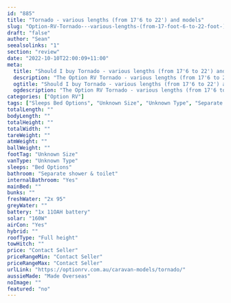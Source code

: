 ```yaml
---
id: "885"
title: "Tornado - various lengths (from 17'6 to 22') and models"
slug: "Option-RV-Tornado---various-lengths-(from-17-foot-6-to-22-foot-)-and-models"
draft: "false"
author: "Sean"
seealsolinks: "1"
section: "review"
date: "2022-10-10T22:00:09+11:00"
meta:
  title: "Should I buy Tornado - various lengths (from 17'6 to 22') and models by Option RV?"
  description: "The Option RV Tornado - various lengths (from 17'6 to 22') and models is classed as Unknown Type, and sleeps Bed Options people. It is Made Overseas and comes in at Unknown Size. It generally has Separate shower & toilet."
  ogtitle: "Should I buy Tornado - various lengths (from 17'6 to 22') and models by Option RV?"
  ogdescription: "The Option RV Tornado - various lengths (from 17'6 to 22') and models is classed as Unknown Type, and sleeps Bed Options people. It is Made Overseas and comes in at Unknown Size. It generally has Separate shower & toilet."
categories: ["Option RV"]
tags: ["Sleeps Bed Options", "Unknown Size", "Unknown Type", "Separate shower & toilet", "Full height", "Price Unknown"]
totalLength: ""
bodyLength: ""
totalHeight: ""
totalWidth: ""
tareWeight: ""
atmWeight: ""
ballWeight: ""
footTag: "Unknown Size"
vanType: "Unknown Type"
sleeps: "Bed Options"
bathroom: "Separate shower & toilet"
internalBathroom: "Yes"
mainBed: ""
bunks: ""
freshWater: "2x 95"
greyWater: ""
battery: "1x 11OAH battery"
solar: "160W"
airCon: "Yes"
hybrid: ""
roofType: "Full height"
towHitch: ""
price: "Contact Seller"
priceRangeMin: "Contact Seller"
priceRangeMax: "Contact Seller"
urlLink: "https://optionrv.com.au/caravan-models/tornado/"
aussieMade: "Made Overseas"
noImage: ""
featured: "no"
---
```

